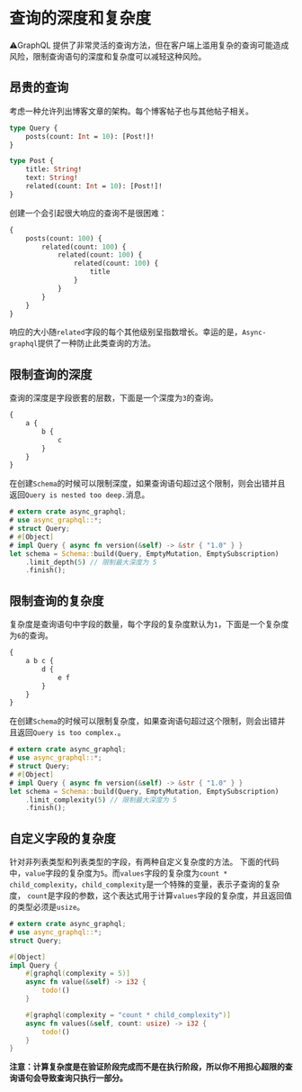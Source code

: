# 查询的深度和复杂度

⚠️GraphQL 提供了非常灵活的查询方法，但在客户端上滥用复杂的查询可能造成风险，限制查询语句的深度和复杂度可以减轻这种风险。

## 昂贵的查询

考虑一种允许列出博客文章的架构。每个博客帖子也与其他帖子相关。

```graphql
type Query {
	posts(count: Int = 10): [Post!]!
}

type Post {
	title: String!
	text: String!
	related(count: Int = 10): [Post!]!
}
```

创建一个会引起很大响应的查询不是很困难：

```graphql
{
    posts(count: 100) {
        related(count: 100) {
            related(count: 100) {
                related(count: 100) {
                    title
                }
            }
        }
    }
}
```

响应的大小随`related`字段的每个其他级别呈指数增长。幸运的是，`Async-graphql`提供了一种防止此类查询的方法。

## 限制查询的深度

查询的深度是字段嵌套的层数，下面是一个深度为`3`的查询。

```graphql
{
    a {
        b {
            c
        }
    }
}
```

在创建`Schema`的时候可以限制深度，如果查询语句超过这个限制，则会出错并且返回`Query is nested too deep.`消息。

```rust
# extern crate async_graphql;
# use async_graphql::*;
# struct Query;
# #[Object]
# impl Query { async fn version(&self) -> &str { "1.0" } }
let schema = Schema::build(Query, EmptyMutation, EmptySubscription)
    .limit_depth(5) // 限制最大深度为 5
    .finish();
```

## 限制查询的复杂度

复杂度是查询语句中字段的数量，每个字段的复杂度默认为`1`，下面是一个复杂度为`6`的查询。

```graphql
{
    a b c {
        d {
            e f
        }
    }
}
```

在创建`Schema`的时候可以限制复杂度，如果查询语句超过这个限制，则会出错并且返回`Query is too complex.`。

```rust
# extern crate async_graphql;
# use async_graphql::*;
# struct Query;
# #[Object]
# impl Query { async fn version(&self) -> &str { "1.0" } }
let schema = Schema::build(Query, EmptyMutation, EmptySubscription)
    .limit_complexity(5) // 限制最大深度为 5
    .finish();
```

## 自定义字段的复杂度

针对非列表类型和列表类型的字段，有两种自定义复杂度的方法。
下面的代码中，`value`字段的复杂度为`5`。而`values`字段的复杂度为`count * child_complexity`，`child_complexity`是一个特殊的变量，表示子查询的复杂度，
`count`是字段的参数，这个表达式用于计算`values`字段的复杂度，并且返回值的类型必须是`usize`。

```rust
# extern crate async_graphql;
# use async_graphql::*;
struct Query;

#[Object]
impl Query {
    #[graphql(complexity = 5)]
    async fn value(&self) -> i32 {
        todo!()
    }

    #[graphql(complexity = "count * child_complexity")]
    async fn values(&self, count: usize) -> i32 {
        todo!()
    }
}
```

**注意：计算复杂度是在验证阶段完成而不是在执行阶段，所以你不用担心超限的查询语句会导致查询只执行一部分。**
